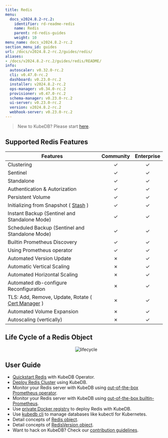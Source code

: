 ```yaml
---
title: Redis
menu:
  docs_v2024.8.2-rc.2:
    identifier: rd-readme-redis
    name: Redis
    parent: rd-redis-guides
    weight: 10
menu_name: docs_v2024.8.2-rc.2
section_menu_id: guides
url: /docs/v2024.8.2-rc.2/guides/redis/
aliases:
- /docs/v2024.8.2-rc.2/guides/redis/README/
info:
  autoscaler: v0.32.0-rc.2
  cli: v0.47.0-rc.2
  dashboard: v0.23.0-rc.2
  installer: v2024.8.2-rc.2
  ops-manager: v0.34.0-rc.2
  provisioner: v0.47.0-rc.2
  schema-manager: v0.23.0-rc.2
  ui-server: v0.23.0-rc.2
  version: v2024.8.2-rc.2
  webhook-server: v0.23.0-rc.2
---
```


> New to KubeDB? Please start [here](/docs/v2024.8.2-rc.2/README).

## Supported Redis Features
| Features                                                                           | Community | Enterprise |
|------------------------------------------------------------------------------------|:---------:|:----------:|
| Clustering                                                                         | &#10003;  |  &#10003;  |
| Sentinel                                                                           | &#10003;  |  &#10003;  |
| Standalone                                                                         | &#10003;  |  &#10003;  |
| Authentication & Autorization                                                      | &#10003;  |  &#10003;  |
| Persistent Volume                                                                  | &#10003;  |  &#10003;  |
| Initializing from Snapshot ( [Stash](https://stash.run/) )                         | &#10003;  |  &#10003;  |
| Instant Backup (Sentinel and Standalone Mode)                                      | &#10003;  |  &#10003;  |
| Scheduled Backup (Sentinel and Standalone Mode)                                    | &#10003;  |  &#10003;  |
| Builtin Prometheus Discovery                                                       | &#10003;  |  &#10003;  |
| Using Prometheus operator                                                          | &#10003;  |  &#10003;  |
| Automated Version Update                                                           | &#10007;  |  &#10003;  |
| Automatic Vertical Scaling                                                         | &#10007;  |  &#10003;  |
| Automated Horizontal Scaling                                                       | &#10007;  |  &#10003;  |
| Automated db-configure Reconfiguration                                             | &#10007;  |  &#10003;  |
| TLS: Add, Remove, Update, Rotate ( [Cert Manager](https://cert-manager.io/docs/) ) | &#10007;  |  &#10003;  |
| Automated Volume Expansion                                                         | &#10007;  |  &#10003;  |
| Autoscaling (vertically)                                                           | &#10007;  |  &#10003;  |


## Life Cycle of a Redis Object

<p align="center">
  <img alt="lifecycle"  src="/docs/v2024.8.2-rc.2/images/redis/redis-lifecycle.png">
</p>

## User Guide

- [Quickstart Redis](/docs/v2024.8.2-rc.2/guides/redis/quickstart/quickstart) with KubeDB Operator.
- [Deploy Redis Cluster](/docs/v2024.8.2-rc.2/guides/redis/clustering/redis-cluster) using KubeDB.
- Monitor your Redis server with KubeDB using [out-of-the-box Prometheus operator](/docs/v2024.8.2-rc.2/guides/redis/monitoring/using-prometheus-operator).
- Monitor your Redis server with KubeDB using [out-of-the-box builtin-Prometheus](/docs/v2024.8.2-rc.2/guides/redis/monitoring/using-builtin-prometheus).
- Use [private Docker registry](/docs/v2024.8.2-rc.2/guides/redis/private-registry/using-private-registry) to deploy Redis with KubeDB.
- Use [kubedb cli](/docs/v2024.8.2-rc.2/guides/redis/cli/cli) to manage databases like kubectl for Kubernetes.
- Detail concepts of [Redis object](/docs/v2024.8.2-rc.2/guides/redis/concepts/redis).
- Detail concepts of [RedisVersion object](/docs/v2024.8.2-rc.2/guides/redis/concepts/catalog).
- Want to hack on KubeDB? Check our [contribution guidelines](/docs/v2024.8.2-rc.2/CONTRIBUTING).
